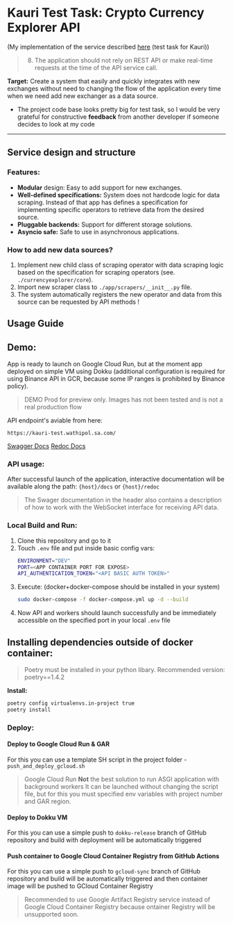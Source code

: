 # Kauri Test Task: Crypto Currency Explorer API
(My implementation of the service described [here](https://docs.google.com/document/d/1kUlZ7suZZPPEefWpu9WrdSJgBbVEutLtlXnRUehq4n8/edit?usp=sharing) (test task for Kauri))

> 8. The application should not rely on REST API or make real-time requests at the time of the API service call.

**Target:** Create a system that easily and quickly integrates with new exchanges without need to changing the flow of the application every time when we need add new exchanger as a data source.


* The project code base looks pretty big for test task, so I would be very grateful for constructive **feedback** from another developer if someone decides to look at my code

<hr>

## Service design and structure

### Features:

- **Modular** design: Easy to add support for new exchanges.
- **Well-defined specifications:** System does not hardcode logic for data scraping. Instead of that app has defines a specification for implementing specific operators to retrieve data from the desired source.
- **Pluggable backends:** Support for different storage solutions.
- **Asyncio safe:** Safe to use in asynchronous applications.


### How to add new data sources?

1. Implement new child class of scraping operator with data scraping logic based on the specification for scraping operators (see. `./currencyexplorer/core`).
2. Import new scraper class to `./app/scrapers/__init__.py` file.
3. The system automatically registers the new operator and data from this source can be requested by API methods ! 


## Usage Guide


## Demo:

App is ready to launch on Google Cloud Run, but at the moment app deployed on simple VM using Dokku (additional configuration is required for using Binance API in GCR, because some IP ranges is prohibited by Binance policy). 

> DEMO Prod for preview only. Images has not been tested and is not a real production flow

API endpoint's aviable from here:
```
https://kauri-test.wathipol.sa.com/
```

[Swagger Docs](https://kauri-test.wathipol.sa.com/docs)
[Redoc Docs](https://kauri-test.wathipol.sa.com/redoc)


### API usage:

After successful launch of the application, interactive documentation will be available along the path: ```{host}/docs``` or ```{host}/redoc```

> The Swager documentation in the header also contains a description of how to work with the WebSocket interface for receiving API data.

### Local Build and Run:

1. Сlone this repository and go to it
2. Touch `.env` file and put inside basic config vars:
    ```sh
    ENVIRONMENT="DEV"
    PORT=<APP CONTAINER PORT FOR EXPOSE>
    API_AUTHENTICATION_TOKEN="<API BASIC AUTH TOKEN>"
    ```
3. Execute: (docker+docker-compose should be installed in your system)
    ```sh
    sudo docker-compose -f docker-compose.yml up -d --build
    ```
4. Now API and workers should launch successfully and be immediately accessible on the specified port in your local `.env` file

## Installing dependencies outside of docker container:

> Poetry must be installed in your python libary. Recommended version: poetry==1.4.2

**Install:**

```sh
poetry config virtualenvs.in-project true
poetry install
```

### Deploy:

#### Deploy to Google Cloud Run & GAR
For this you can use a template SH script in the project folder - `push_and_deploy_gcloud.sh`

> Google Cloud Run **Not** the best solution to run ASGI application with background workers
> It can be launched without changing the script file, but for this you must specified env variables with project number and GAR region.


#### Deploy to Dokku VM
For this you can use a simple push to `dokku-release` branch of GitHub repository and  build with deployment will be automatically triggered


#### Push container to Google Cloud Container Registry from GitHub Actions
For this you can use a simple push to `gcloud-sync` branch of GitHub repository and build will be automatically triggered and then container image will be pushed to GCloud Container Registry

> Recommended to use Google Artifact Registry service instead of Google Cloud Container Registry because ontainer Registry will be unsupported soon. 




